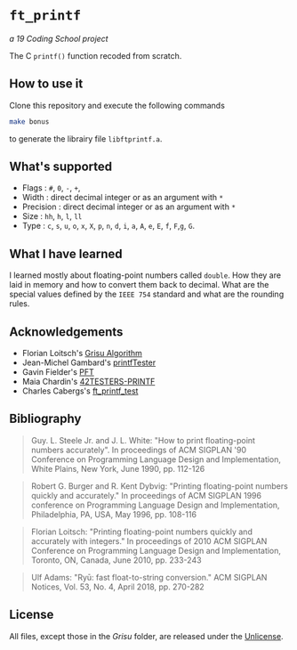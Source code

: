 # ```ft_printf```
*a 19 Coding School project*

The C ```printf()``` function recoded from scratch.

## How to use it

Clone this repository and execute the following commands
```bash
make bonus
```
to generate the librairy file ```libftprintf.a```.

## What's supported

- Flags : ```#```, ```0```, ```-```, ```+```, ``` ```
- Width : direct decimal integer or as an argument with ```*```
- Precision : direct decimal integer or as an argument with ```*```
- Size : ```hh```, ```h```, ```l```, ```ll```
- Type : ```c```, ```s```, ```u```, ```o```, ```x```, ```X```, ```p```, ```n```, ```d```, ```i```, ```a```, ```A```, ```e```, ```E```, ```f```, ```F```,```g```, ```G```.


## What I have learned

I learned mostly about floating-point numbers called ```double```.  How they are laid in memory and how to convert them back to decimal. What are the special values defined by the ```IEEE 754``` standard and what are the rounding rules.

## Acknowledgements

- Florian Loitsch's [Grisu Algorithm](https://florian.loitsch.com/publications)
- Jean-Michel Gambard's [printfTester](https://github.com/Tripouille/printfTester.git)
- Gavin Fielder's [PFT](https://github.com/gavinfielder/pft)
- Maia Chardin's [42TESTERS-PRINTF](https://github.com/Mazoise/42TESTERS-PRINTF.git)
- Charles Cabergs's [ft_printf_test](https://github.com/cacharle/ft_printf_test)

## Bibliography

> Guy. L. Steele Jr. and J. L. White: "How to print floating-point numbers accurately". In proceedings of ACM SIGPLAN '90 Conference on Programming Language Design and Implementation, White Plains, New York, June 1990, pp. 112-126

> Robert G. Burger and R. Kent Dybvig: "Printing floating-point numbers quickly and accurately." In proceedings of ACM SIGPLAN 1996 conference on Programming Language Design and Implementation, Philadelphia, PA, USA, May 1996, pp. 108-116

> Florian Loitsch: "Printing floating-point numbers quickly and accurately with integers." In proceedings of 2010 ACM SIGPLAN Conference on Programming Language Design and Implementation, Toronto, ON, Canada, June 2010, pp. 233-243

> Ulf Adams: "Ryū: fast float-to-string conversion." ACM SIGPLAN Notices, Vol. 53, No. 4, April 2018, pp. 270-282

## License

All files, except those in the *Grisu* folder, are  released under the [Unlicense](https://github.com/maxdesalle/42/blob/main/LICENSE).


